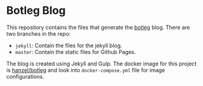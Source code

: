 # Botleg Blog

This repository contains the files that generate the [botleg](https://botleg.com) blog. There are two branches in the repo:

* `jekyll`: Contain the files for the jekyll blog.
* `master`: Contain the static files for Github Pages.

The blog is created using Jekyll and Gulp. The docker image for this project is [hanzel/botleg](https://hub.docker.com/r/hanzel/botleg/) and look into `docker-compose.yml` file for image configurations.